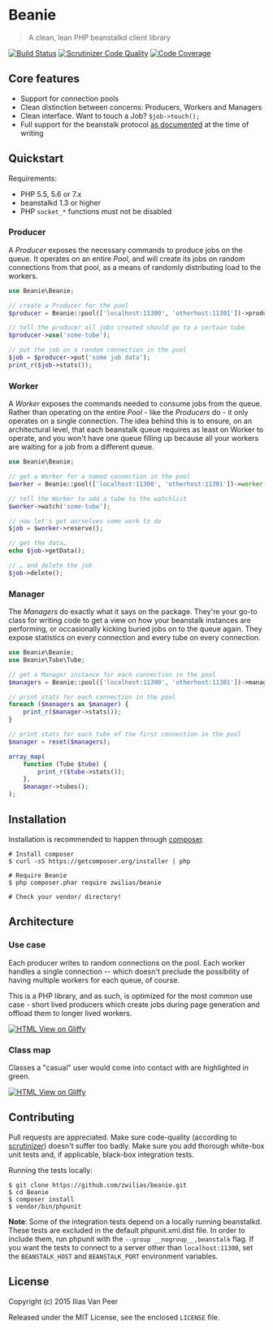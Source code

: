 # Beanie
> A clean, lean PHP beanstalkd client library

[![Build Status](https://travis-ci.org/zwilias/beanie.svg?branch=master)](https://travis-ci.org/zwilias/beanie)
[![Scrutinizer Code Quality](https://scrutinizer-ci.com/g/zwilias/beanie/badges/quality-score.png?b=master)](https://scrutinizer-ci.com/g/zwilias/beanie/?branch=master)
[![Code Coverage](https://scrutinizer-ci.com/g/zwilias/beanie/badges/coverage.png?b=master)](https://scrutinizer-ci.com/g/zwilias/beanie/?branch=master)

## Core features

- Support for connection pools
- Clean distinction between concerns: Producers, Workers and Managers
- Clean interface. Want to touch a Job? `$job->touch();`
- Full support for the beanstalk protocol [as documented][protocol] at the time of writing

[protocol]: https://github.com/kr/beanstalkd/blob/master/doc/protocol.md

## Quickstart

Requirements:

- PHP 5.5, 5.6 or 7.x
- beanstalkd 1.3 or higher
- PHP `socket_*` functions must not be disabled

### Producer

A *Producer* exposes the necessary commands to produce jobs on the queue. It operates on an entire *Pool*, and will
create its jobs on random connections from that pool, as a means of randomly distributing load to the workers.

```php
use Beanie\Beanie;

// create a Producer for the pool
$producer = Beanie::pool(['localhost:11300', 'otherhost:11301'])->producer();

// tell the producer all jobs created should go to a certain tube
$producer->use('some-tube');

// put the job on a random connection in the pool
$job = $producer->put('some job data');
print_r($job->stats());
```

### Worker

A *Worker* exposes the commands needed to consume jobs from the queue. Rather than operating on the entire *Pool* - like
the *Producers* do - it only operates on a single connection. The idea behind this is to ensure, on an architectural
level, that each beanstalk queue requires as least on Worker to operate, and you won't have one queue filling up because
all your workers are waiting for a job from a different queue.

```php
use Beanie\Beanie;

// get a Worker for a named connection in the pool
$worker = Beanie::pool(['localhost:11300', 'otherhost:11301'])->worker('otherhost:11301');

// tell the Worker to add a tube to the watchlist
$worker->watch('some-tube');

// now let's get ourselves some work to do
$job = $worker->reserve();

// get the data…
echo $job->getData();

// … and delete the job
$job->delete();
```

### Manager

The *Managers* do exactly what it says on the package. They're your go-to class for writing code to get a view on how
your beanstalk instances are performing, or occasionally kicking buried jobs on to the queue again. They expose
statistics on every connection and every tube on every connection.

```php
use Beanie\Beanie;
use Beanie\Tube\Tube;

// get a Manager instance for each connection in the pool
$managers = Beanie::pool(['localhost:11300', 'otherhost:11301'])->managers();

// print stats for each connection in the pool
foreach ($managers as $manager) {
    print_r($manager->stats());
}

// print stats for each tube of the first connection in the pool
$manager = reset($managers);

array_map(
    function (Tube $tube) {
        print_r($tube->stats());
    },
    $manager->tubes();
);
```

## Installation

Installation is recommended to happen through [composer](https://getcomposer.org/).

```
# Install composer
$ curl -sS https://getcomposer.org/installer | php

# Require Beanie
$ php composer.phar require zwilias/beanie

# Check your vendor/ directory!
```

## Architecture

### Use case

Each producer writes to random connections on the pool. Each worker handles a single connection -- which doesn't
preclude the possibility of having multiple workers for each queue, of course.

This is a PHP library, and as such, is optimized for the most common use case - short lived producers which create jobs
during page generation and offload them to longer lived workers.

[![HTML View on Gliffy](http://www.gliffy.com/go/publish/image/8600841/L.png)](http://www.gliffy.com/go/publish/8600841)

### Class map

Classes a "casual" user would come into contact with are highlighted in green.

[![HTML View on Gliffy](http://www.gliffy.com/go/publish/image/8559467/L.png)](https://www.gliffy.com/go/publish/8559467)

## Contributing

Pull requests are appreciated. Make sure code-quality (according to [scrutinizer](https://scrutinizer-ci.com/)) doesn't 
suffer too badly. Make sure you add thorough white-box unit tests and, if applicable, black-box integration tests.

Running the tests locally:

```
$ git clone https://github.com/zwilias/beanie.git
$ cd Beanie
$ composer install
$ vendor/bin/phpunit
```

**Note**: Some of the integration tests depend on a locally running beanstalkd. These tests are excluded in the default
phpunit.xml.dist file. In order to include them, run phpunit with the `--group __nogroup__,beanstalk` flag. If you want
the tests to connect to a server other than `localhost:11300`, set the `BEANSTALK_HOST` and `BEANSTALK_PORT` environment
variables.

## License

Copyright (c) 2015 Ilias Van Peer

Released under the MIT License, see the enclosed `LICENSE` file.
